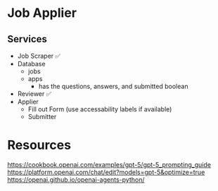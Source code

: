 # Job Applier
## Services
- Job Scraper ✅
- Database
    - jobs
    - apps
        - has the questions, answers, and submitted boolean
- Reviewer ✅
- Applier
    - Fill out Form (use accessability labels if available)
    - Submitter

# Resources
https://cookbook.openai.com/examples/gpt-5/gpt-5_prompting_guide
https://platform.openai.com/chat/edit?models=gpt-5&optimize=true
https://openai.github.io/openai-agents-python/